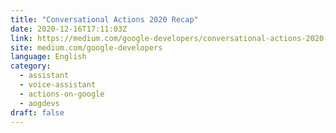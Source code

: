```yaml
---
title: "Conversational Actions 2020 Recap"
date: 2020-12-16T17:11:03Z
link: https://medium.com/google-developers/conversational-actions-2020-recap-dc486871535b?source=rss----2e5ce7f173a5---4&utm_medium=RSS&utm_source=news.12bit.vn
site: medium.com/google-developers
language: English
category:
  - assistant
  - voice-assistant
  - actions-on-google
  - aogdevs
draft: false
---
```


